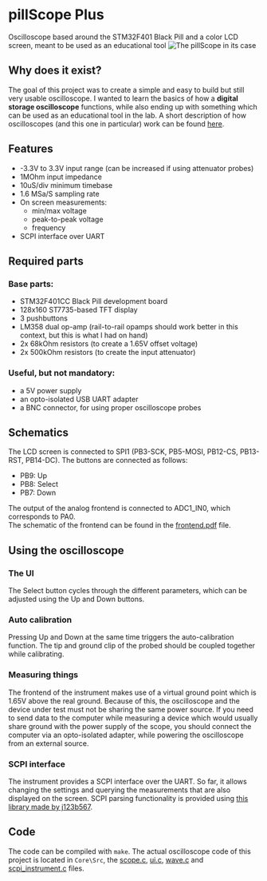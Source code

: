 # pillScope Plus
Oscilloscope based around the STM32F401 Black Pill and a color LCD screen, meant to be used as an educational tool
![The pillScope in its case](https://user-images.githubusercontent.com/60291077/177203708-384191ef-0c0f-4918-a163-46cf7b4721da.jpg)

## Why does it exist?
The goal of this project was to create a simple and easy to build but still very usable oscilloscope. I wanted to learn the basics of how a **digital storage oscilloscope** functions, while also ending up with something which can be used as an educational tool in the lab. A short description of how oscilloscopes (and this one in particular) work can be found [here](HowItWorks.md).

## Features
* -3.3V to 3.3V input range (can be increased if using attenuator probes)
* 1MOhm input impedance
* 10uS/div minimum timebase
* 1.6 MSa/S sampling rate
* On screen measurements:
  * min/max voltage
  * peak-to-peak voltage
  * frequency
* SCPI interface over UART
## Required parts
### Base parts:
* STM32F401CC Black Pill development board
* 128x160 ST7735-based TFT display
* 3 pushbuttons
* LM358 dual op-amp (rail-to-rail opamps should work better in this context, but this is what I had on hand)
* 2x 68kOhm resistors (to create a 1.65V offset voltage)
* 2x 500kOhm resistors (to create the input attenuator)

### Useful, but not mandatory:
* a 5V power supply
* an opto-isolated USB UART adapter
* a BNC connector, for using proper oscilloscope probes

## Schematics
The LCD screen is connected to SPI1 (PB3-SCK, PB5-MOSI, PB12-CS, PB13-RST, PB14-DC). The buttons are connected as follows:
* PB9: Up
* PB8: Select
* PB7: Down

The output of the analog frontend is connected to ADC1_IN0, which corresponds to PA0.\
The schematic of the frontend can be found in the [frontend.pdf](frontend.pdf) file.

## Using the oscilloscope
### The UI
The Select button cycles through the different parameters, which can be adjusted using the Up and Down buttons. 

### Auto calibration
Pressing Up and Down at the same time triggers the auto-calibration function. The tip and ground clip of the probed should be coupled together while calibrating. 

### Measuring things
The frontend of the instrument makes use of a virtual ground point which is 1.65V above the real ground. Because of this, the oscilloscope and the device under test must not be sharing the same power source. If you need to send data to the computer while measuring a device which would usually share ground with the power supply of the scope, you should connect the computer via an opto-isolated adapter, while powering the oscilloscope from an external source.

### SCPI interface
The instrument provides a SCPI interface over the UART. So far, it allows changing the settings and querying the measurements that are also displayed on the screen. SCPI parsing functionality is provided using [this library made by j123b567](https://github.com/j123b567/scpi-parser).

## Code
The code can be compiled with `make`. The actual oscilloscope code of this project is located in `Core\Src`, the [scope.c](Core/Src/scope.c), [ui.c](Core/Src/ui.c), [wave.c](Core/Src/wave.c) and [scpi_instrument.c](Core/Src/scpi_instrument.c) files.




